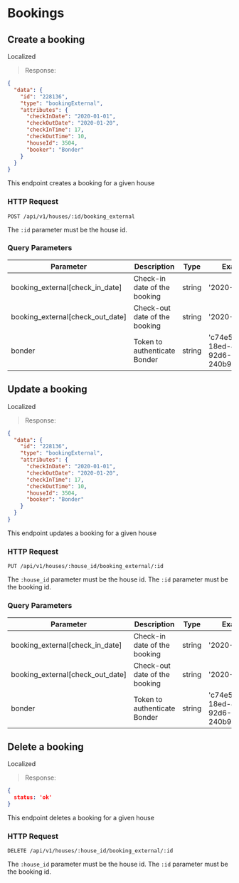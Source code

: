 # Bookings

## Create a booking
<span class='badge badge-green'>Localized</span>

> Response:

```json
{
  "data": {
    "id": "228136",
    "type": "bookingExternal",
    "attributes": {
      "checkInDate": "2020-01-01",
      "checkOutDate": "2020-01-20",
      "checkInTime": 17,
      "checkOutTime": 10,
      "houseId": 3504,
      "booker": "Bonder"
    }
  }
}
```

This endpoint creates a booking for a given house

### HTTP Request

`POST /api/v1/houses/:id/booking_external`

The `:id` parameter must be the house id.

### Query Parameters

Parameter | Description | Type | Example
--------- | ----------- | ------- | -------
booking_external[check_in_date] | Check-in date of the booking | string | '2020-01-01'
booking_external[check_out_date] | Check-out date of the booking | string | '2020-01-20'
bonder | Token to authenticate Bonder | string | 'c74e5890-18ed-4651-92d6-240b986cd767'

## Update a booking
<span class='badge badge-green'>Localized</span>

> Response:

```json
{
  "data": {
    "id": "228136",
    "type": "bookingExternal",
    "attributes": {
      "checkInDate": "2020-01-01",
      "checkOutDate": "2020-01-20",
      "checkInTime": 17,
      "checkOutTime": 10,
      "houseId": 3504,
      "booker": "Bonder"
    }
  }
}
```

This endpoint updates a booking for a given house

### HTTP Request

`PUT /api/v1/houses/:house_id/booking_external/:id`

The `:house_id` parameter must be the house id.
The `:id` parameter must be the booking id.

### Query Parameters

Parameter | Description | Type | Example
--------- | ----------- | ------- | -------
booking_external[check_in_date] | Check-in date of the booking | string | '2020-01-01'
booking_external[check_out_date] | Check-out date of the booking | string | '2020-01-20'
bonder | Token to authenticate Bonder | string | 'c74e5890-18ed-4651-92d6-240b986cd767'

## Delete a booking
<span class='badge badge-green'>Localized</span>

> Response:

```json
{
  status: 'ok'
}
```

This endpoint deletes a booking for a given house

### HTTP Request

`DELETE /api/v1/houses/:house_id/booking_external/:id`

The `:house_id` parameter must be the house id.
The `:id` parameter must be the booking id.
